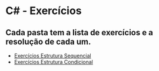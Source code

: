 # C# - Exercícios
## Cada pasta tem a lista de exercícios e a resolução de cada um.

* [Exercícios Estrutura Sequencial](https://github.com/Teffzita/Csharp-Exercicios/blob/main/exercícios%20estrutura%20sequencial/exercicios.md)
* [Exercícios Estrutura Condicional](https://github.com/Teffzita/Csharp-Exercicios/blob/main/exercícios%20estrutura%20condicional/exercicios.md)
